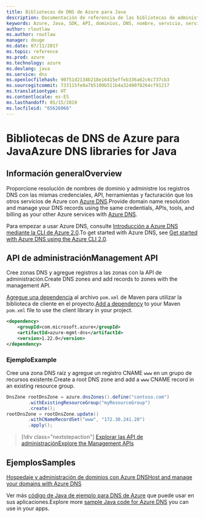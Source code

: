 ```yaml
---
title: Bibliotecas de DNS de Azure para Java
description: Documentación de referencia de las bibliotecas de administración de DNS de Azure para Java
keywords: Azure, Java, SDK, API, dominios, DNS, nombre, servicio, servicio de nombres de dominio
author: rloutlaw
ms.author: routlaw
manager: douge
ms.date: 07/11/2017
ms.topic: reference
ms.prod: azure
ms.technology: azure
ms.devlang: java
ms.service: dns
ms.openlocfilehash: 90751d2134b218e16415effeb336a62c6c737cb3
ms.sourcegitcommit: 733115fe0a7b5109b511b4a32490f8264cf91217
ms.translationtype: HT
ms.contentlocale: es-ES
ms.lasthandoff: 05/15/2019
ms.locfileid: "65626066"
---
```

# <a name="azure-dns-libraries-for-java"></a><span data-ttu-id="ec72c-104">Bibliotecas de DNS de Azure para Java</span><span class="sxs-lookup"><span data-stu-id="ec72c-104">Azure DNS libraries for Java</span></span>

## <a name="overview"></a><span data-ttu-id="ec72c-105">Información general</span><span class="sxs-lookup"><span data-stu-id="ec72c-105">Overview</span></span>

<span data-ttu-id="ec72c-106">Proporcione resolución de nombres de dominio y administre los registros DNS con las mismas credenciales, API, herramientas y facturación que los otros servicios de Azure con [Azure DNS](/azure/dns/dns-overview).</span><span class="sxs-lookup"><span data-stu-id="ec72c-106">Provide domain name resolution and manage your DNS records using the same credentials, APIs, tools, and billing as your other Azure services with [Azure DNS](/azure/dns/dns-overview).</span></span>

<span data-ttu-id="ec72c-107">Para empezar a usar Azure DNS, consulte [Introducción a Azure DNS mediante la CLI de Azure 2.0](/azure/dns/dns-getstarted-cli).</span><span class="sxs-lookup"><span data-stu-id="ec72c-107">To get started with Azure DNS, see [Get started with Azure DNS using the Azure CLI 2.0](/azure/dns/dns-getstarted-cli).</span></span>

## <a name="management-api"></a><span data-ttu-id="ec72c-108">API de administración</span><span class="sxs-lookup"><span data-stu-id="ec72c-108">Management API</span></span>

<span data-ttu-id="ec72c-109">Cree zonas DNS y agregue registros a las zonas con la API de administración.</span><span class="sxs-lookup"><span data-stu-id="ec72c-109">Create DNS zones and add records to zones with the management API.</span></span>

<span data-ttu-id="ec72c-110">[Agregue una dependencia](https://maven.apache.org/guides/getting-started/index.html#How_do_I_use_external_dependencies) al archivo `pom.xml` de Maven para utilizar la biblioteca de cliente en el proyecto.</span><span class="sxs-lookup"><span data-stu-id="ec72c-110">[Add a dependency](https://maven.apache.org/guides/getting-started/index.html#How_do_I_use_external_dependencies) to your Maven `pom.xml` file to use the client library in your project.</span></span>

```XML
<dependency>
    <groupId>com.microsoft.azure</groupId>
    <artifactId>azure-mgmt-dns</artifactId>
    <version>1.22.0</version>
</dependency>
```   

### <a name="example"></a><span data-ttu-id="ec72c-111">Ejemplo</span><span class="sxs-lookup"><span data-stu-id="ec72c-111">Example</span></span>

<span data-ttu-id="ec72c-112">Cree una zona DNS raíz y agregue un registro CNAME `www` en un grupo de recursos existente.</span><span class="sxs-lookup"><span data-stu-id="ec72c-112">Create a root DNS zone and add a `www` CNAME record in an existing resource group.</span></span>

```java
DnsZone rootDnsZone = azure.dnsZones().define("contoso.com")
        .withExistingResourceGroup("myResourceGroup")
        .create();
rootDnsZone = rootDnsZone.update()
        .withCNameRecordSet("www", "172.30.241.20")
        .apply();
```

> [!div class="nextstepaction"]
> [<span data-ttu-id="ec72c-113">Explorar las API de administración</span><span class="sxs-lookup"><span data-stu-id="ec72c-113">Explore the Management APIs</span></span>](/java/api/overview/azure/dns/management)

## <a name="samples"></a><span data-ttu-id="ec72c-114">Ejemplos</span><span class="sxs-lookup"><span data-stu-id="ec72c-114">Samples</span></span>

[<span data-ttu-id="ec72c-115">Hospedaje y administración de dominios con Azure DNS</span><span class="sxs-lookup"><span data-stu-id="ec72c-115">Host and manage your domains with Azure DNS</span></span>](https://github.com/Azure-Samples/dns-java-host-and-manage-your-domains)

<span data-ttu-id="ec72c-116">Ver más [código de Java de ejemplo para DNS de Azure](https://azure.microsoft.com/resources/samples/?platform=java&term=dns) que puede usar en sus aplicaciones.</span><span class="sxs-lookup"><span data-stu-id="ec72c-116">Explore more [sample Java code for Azure DNS](https://azure.microsoft.com/resources/samples/?platform=java&term=dns) you can use in your apps.</span></span>

<!---Loc Comment: Please, refer to conversation section to check the issue. Thanks.--->
